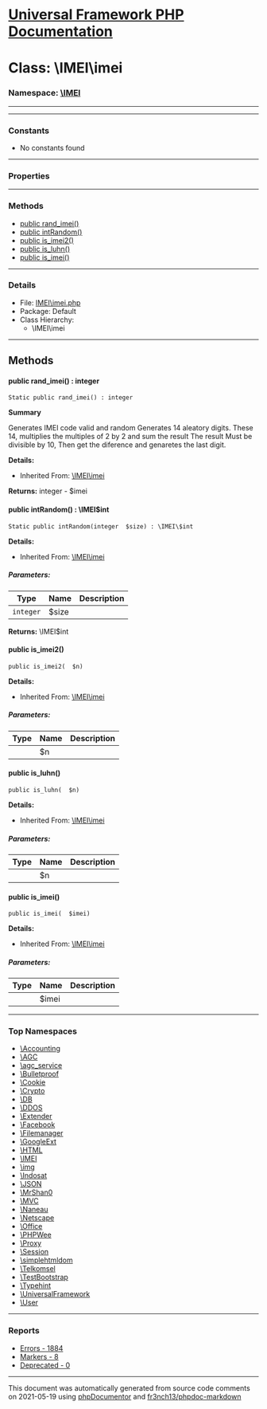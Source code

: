 # [Universal Framework PHP Documentation](../home.md)

# Class: \IMEI\imei
### Namespace: [\IMEI](../namespaces/IMEI.md)
---
---
### Constants
* No constants found
---
### Properties
---
### Methods
* [public rand_imei()](../classes/IMEI.imei.md#method_rand_imei)
* [public intRandom()](../classes/IMEI.imei.md#method_intRandom)
* [public is_imei2()](../classes/IMEI.imei.md#method_is_imei2)
* [public is_luhn()](../classes/IMEI.imei.md#method_is_luhn)
* [public is_imei()](../classes/IMEI.imei.md#method_is_imei)
---
### Details
* File: [IMEI\imei.php](../files/IMEI.imei.md)
* Package: Default
* Class Hierarchy:
  * \IMEI\imei

---
## Methods
<a name="method_rand_imei" class="anchor"></a>
#### public rand_imei() : integer

```
Static public rand_imei() : integer
```

**Summary**

Generates IMEI code valid and random
Generates 14 aleatory digits. These 14, multiplies the multiples of 2 by 2 and sum the result
The result Must be divisible by 10,
Then get the diference and genaretes the last digit.

**Details:**
* Inherited From: [\IMEI\imei](../classes/IMEI.imei.md)

**Returns:** integer - $imei


<a name="method_intRandom" class="anchor"></a>
#### public intRandom() : \IMEI\$int

```
Static public intRandom(integer  $size) : \IMEI\$int
```

**Details:**
* Inherited From: [\IMEI\imei](../classes/IMEI.imei.md)
##### Parameters:
| Type | Name | Description |
| ---- | ---- | ----------- |
| <code>integer</code> | $size  |  |

**Returns:** \IMEI\$int


<a name="method_is_imei2" class="anchor"></a>
#### public is_imei2() 

```
public is_imei2(  $n) 
```

**Details:**
* Inherited From: [\IMEI\imei](../classes/IMEI.imei.md)
##### Parameters:
| Type | Name | Description |
| ---- | ---- | ----------- |
| <code></code> | $n  |  |




<a name="method_is_luhn" class="anchor"></a>
#### public is_luhn() 

```
public is_luhn(  $n) 
```

**Details:**
* Inherited From: [\IMEI\imei](../classes/IMEI.imei.md)
##### Parameters:
| Type | Name | Description |
| ---- | ---- | ----------- |
| <code></code> | $n  |  |




<a name="method_is_imei" class="anchor"></a>
#### public is_imei() 

```
public is_imei(  $imei) 
```

**Details:**
* Inherited From: [\IMEI\imei](../classes/IMEI.imei.md)
##### Parameters:
| Type | Name | Description |
| ---- | ---- | ----------- |
| <code></code> | $imei  |  |





---

### Top Namespaces

* [\Accounting](../namespaces/Accounting.md)
* [\AGC](../namespaces/AGC.md)
* [\agc_service](../namespaces/agc_service.md)
* [\Bulletproof](../namespaces/Bulletproof.md)
* [\Cookie](../namespaces/Cookie.md)
* [\Crypto](../namespaces/Crypto.md)
* [\DB](../namespaces/DB.md)
* [\DDOS](../namespaces/DDOS.md)
* [\Extender](../namespaces/Extender.md)
* [\Facebook](../namespaces/Facebook.md)
* [\Filemanager](../namespaces/Filemanager.md)
* [\GoogleExt](../namespaces/GoogleExt.md)
* [\HTML](../namespaces/HTML.md)
* [\IMEI](../namespaces/IMEI.md)
* [\img](../namespaces/img.md)
* [\Indosat](../namespaces/Indosat.md)
* [\JSON](../namespaces/JSON.md)
* [\MrShan0](../namespaces/MrShan0.md)
* [\MVC](../namespaces/MVC.md)
* [\Naneau](../namespaces/Naneau.md)
* [\Netscape](../namespaces/Netscape.md)
* [\Office](../namespaces/Office.md)
* [\PHPWee](../namespaces/PHPWee.md)
* [\Proxy](../namespaces/Proxy.md)
* [\Session](../namespaces/Session.md)
* [\simplehtmldom](../namespaces/simplehtmldom.md)
* [\Telkomsel](../namespaces/Telkomsel.md)
* [\TestBootstrap](../namespaces/TestBootstrap.md)
* [\Typehint](../namespaces/Typehint.md)
* [\UniversalFramework](../namespaces/UniversalFramework.md)
* [\User](../namespaces/User.md)

---

### Reports
* [Errors - 1884](../reports/errors.md)
* [Markers - 8](../reports/markers.md)
* [Deprecated - 0](../reports/deprecated.md)

---

This document was automatically generated from source code comments on 2021-05-19 using [phpDocumentor](http://www.phpdoc.org/) and [fr3nch13/phpdoc-markdown](https://github.com/fr3nch13/phpdoc-markdown)
